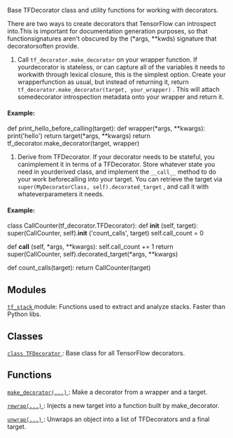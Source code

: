 Base TFDecorator class and utility functions for working with decorators.

There are two ways to create decorators that TensorFlow can introspect into.This is important for documentation generation purposes, so that functionsignatures aren't obscured by the (*args, **kwds) signature that decoratorsoften provide.

1. Call  `tf_decorator.make_decorator`  on your wrapper function. If yourdecorator is stateless, or can capture all of the variables it needs to workwith through lexical closure, this is the simplest option. Create your wrapperfunction as usual, but instead of returning it, return `tf_decorator.make_decorator(target, your_wrapper)` . This will attach somedecorator introspection metadata onto your wrapper and return it.


#### Example:
def print_hello_before_calling(target):  def wrapper(*args, **kwargs):    print('hello')    return target(*args, **kwargs)  return tf_decorator.make_decorator(target, wrapper)

1. Derive from TFDecorator. If your decorator needs to be stateful, you canimplement it in terms of a TFDecorator. Store whatever state you need in yourderived class, and implement the  `__call__`  method to do your work beforecalling into your target. You can retrieve the target via `super(MyDecoratorClass, self).decorated_target` , and call it with whateverparameters it needs.


#### Example:
class CallCounter(tf_decorator.TFDecorator):  def **init** (self, target):    super(CallCounter, self).**init** ('count_calls', target)    self.call_count = 0

def **call** (self, *args, **kwargs):    self.call_count += 1    return super(CallCounter, self).decorated_target(*args, **kwargs)

def count_calls(target):  return CallCounter(target)

## Modules
[ `tf_stack` ](https://tensorflow.google.cn/api_docs/python/tf/compat/v1/flags/tf_decorator/tf_stack) module: Functions used to extract and analyze stacks.  Faster than Python libs.

## Classes
[ `class TFDecorator` ](https://tensorflow.google.cn/api_docs/python/tf/compat/v1/flags/tf_decorator/TFDecorator): Base class for all TensorFlow decorators.

## Functions
[ `make_decorator(...)` ](https://tensorflow.google.cn/api_docs/python/tf/compat/v1/flags/tf_decorator/make_decorator): Make a decorator from a wrapper and a target.

[ `rewrap(...)` ](https://tensorflow.google.cn/api_docs/python/tf/compat/v1/flags/tf_decorator/rewrap): Injects a new target into a function built by make_decorator.

[ `unwrap(...)` ](https://tensorflow.google.cn/api_docs/python/tf/compat/v1/flags/tf_decorator/unwrap): Unwraps an object into a list of TFDecorators and a final target.

